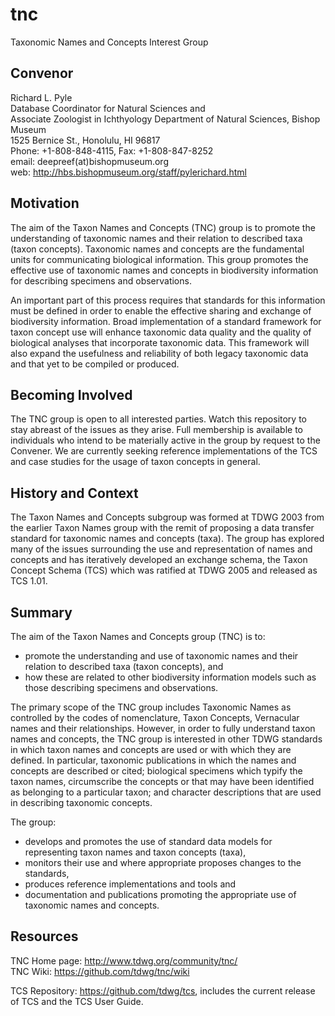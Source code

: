 # tnc
Taxonomic Names and Concepts Interest Group

## Convenor
Richard L. Pyle  
Database Coordinator for Natural Sciences and  
Associate Zoologist in Ichthyology Department of Natural Sciences, Bishop Museum  
1525 Bernice St., Honolulu, HI 96817  
Phone: +1-808-848-4115, Fax: +1-808-847-8252  
email: deepreef(at)bishopmuseum.org  
web: http://hbs.bishopmuseum.org/staff/pylerichard.html  

## Motivation
The aim of the Taxon Names and Concepts (TNC) group is to promote the understanding of taxonomic names and their relation to described taxa (taxon concepts). Taxonomic names and concepts are the fundamental units for communicating biological information. This group promotes the effective use of taxonomic names and concepts in biodiversity information for describing specimens and observations.

An important part of this process requires that standards for this information must be defined in order to enable the effective sharing and exchange of biodiversity information. Broad implementation of a standard framework for taxon concept use will enhance taxonomic data quality and the quality of biological analyses that incorporate taxonomic data. This framework will also expand the usefulness and reliability of both legacy taxonomic data and that yet to be compiled or produced.

## Becoming Involved
The TNC group is open to all interested parties. Watch this repository to stay abreast of the issues as they arise. Full membership is available to individuals who intend to be materially active in the group by request to the Convener. We are currently seeking reference implementations of the TCS and case studies for the usage of taxon concepts in general.

## History and Context
The Taxon Names and Concepts subgroup was formed at TDWG 2003 from the earlier Taxon Names group with the remit of proposing a data transfer standard for taxonomic names and concepts (taxa). The group has explored many of the issues surrounding the use and representation of names and concepts and has iteratively developed an exchange schema, the Taxon Concept Schema (TCS) which was ratified at TDWG 2005 and released as TCS 1.01.

## Summary
The aim of the Taxon Names and Concepts group (TNC) is to:  

- promote the understanding and use of taxonomic names and their relation to described taxa (taxon concepts), and  
- how these are related to other biodiversity information models such as those describing specimens and observations.  

The primary scope of the TNC group includes Taxonomic Names as controlled by the codes of nomenclature, Taxon Concepts, Vernacular names and their relationships. However, in order to fully understand taxon names and concepts, the TNC group is interested in other TDWG standards in which taxon names and concepts are used or with which they are defined. In particular, taxonomic publications in which the names and concepts are described or cited; biological specimens which typify the taxon names, circumscribe the concepts or that may have been identified as belonging to a particular taxon; and character descriptions that are used in describing taxonomic concepts.

The group:  

- develops and promotes the use of standard data models for representing taxon names and taxon concepts (taxa),
- monitors their use and where appropriate proposes changes to the standards,
- produces reference implementations and tools and
- documentation and publications promoting the appropriate use of taxonomic names and concepts.

## Resources
TNC Home page: http://www.tdwg.org/community/tnc/  
TNC Wiki: https://github.com/tdwg/tnc/wiki  
<!-- TNC Document Repository: http://www.tdwg.org/activities/tnc/tnc-document-repository/ containing presentations introducing readers to taxonomy and the problems associated with improper use of taxonomic names. -->
TCS Repository: https://github.com/tdwg/tcs, includes the current release of TCS and the TCS User Guide.  
